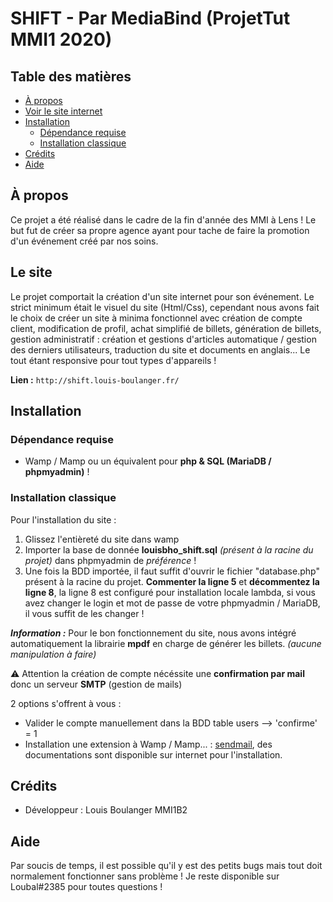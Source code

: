 # SHIFT - Par MediaBind (ProjetTut MMI1 2020)


## Table des matières

- [À propos](#à-propos)
- [Voir le site internet](#le-site)
- [Installation](#installation)
  - [Dépendance requise](#dépendance-requise)
  - [Installation classique](#installation-classique)
- [Crédits](#crédits)
- [Aide](#aide)

## À propos

Ce projet a été réalisé dans le cadre de la fin d'année des MMI à Lens ! Le but fut de créer sa propre agence ayant pour tache de faire la promotion d'un événement créé par nos soins.

## Le site
Le projet comportait la création d'un site internet pour son événement. Le strict minimum était le visuel du site (Html/Css), cependant nous avons fait le choix de créer un site à minima fonctionnel avec création de compte client, modification de profil, achat simplifié de billets, génération de billets, gestion administratif : création et gestions d'articles automatique / gestion des derniers utilisateurs, traduction du site et documents en anglais... Le tout étant responsive pour tout types d'appareils !

**Lien :** `http://shift.louis-boulanger.fr/`

## Installation

### Dépendance requise
- Wamp / Mamp ou un équivalent pour **php & SQL (MariaDB / phpmyadmin)** !

### Installation classique

Pour l'installation du site :
1. Glissez l'entièreté du site dans wamp 
2. Importer la base de donnée **louisbho_shift.sql** *(présent à la racine du projet)* dans phpmyadmin de *préférence* !
3. Une fois la BDD importée, il faut suffit d'ouvrir le fichier "database.php" présent à la racine du projet. **Commenter la ligne 5** et **décommentez la ligne 8**, la ligne 8 est configuré pour installation locale lambda, si vous avez changer le login et mot de passe de votre phpmyadmin / MariaDB, il vous suffit de les changer !

***Information :*** Pour le bon fonctionnement du site, nous avons intégré automatiquement la librairie **mpdf** en charge de générer les billets. *(aucune manipulation à faire)*

⚠️ Attention la création de compte nécéssite une **confirmation par mail** donc un serveur **SMTP** (gestion de mails)

2 options s'offrent à vous : 
  - Valider le compte manuellement dans la BDD table users --> 'confirme' = 1
  - Installation une extension à Wamp / Mamp... : [sendmail](https://www.glob.com.au/sendmail/), des documentations sont disponible sur internet pour l'installation.

## Crédits

- Développeur : Louis Boulanger MMI1B2

## Aide

Par soucis de temps, il est possible qu'il y est des petits bugs mais tout doit normalement fonctionner sans problème !
Je reste disponible sur Loubal#2385 pour toutes questions !
